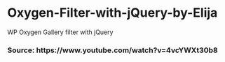 # Oxygen-Filter-with-jQuery-by-Elija
WP Oxygen Gallery filter with jQuery 

<h3>Source: https://www.youtube.com/watch?v=4vcYWXt30b8</h3>
